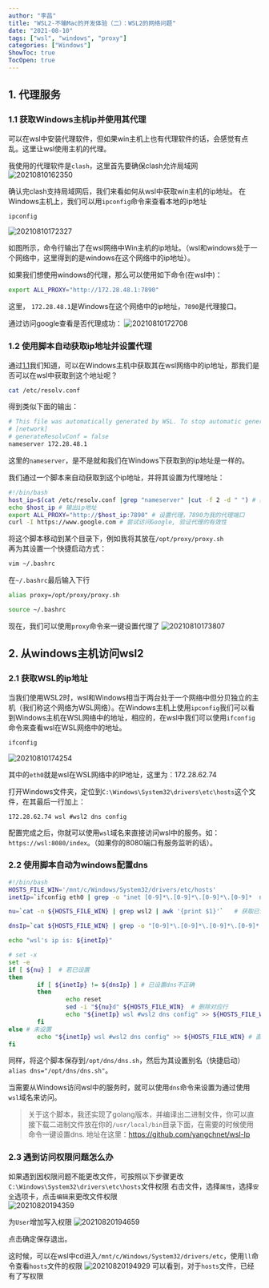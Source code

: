 ```yaml
---
author: "李昌"
title: "WSL2-不输Mac的开发体验（二）：WSL2的网络问题"
date: "2021-08-10"
tags: ["wsl", "windows", "proxy"]
categories: ["Windows"]
ShowToc: true
TocOpen: true
---
```


## 1. 代理服务

### 1.1 获取Windows主机ip并使用其代理
可以在wsl中安装代理软件，但如果win主机上也有代理软件的话，会感觉有点乱。这里让wsl使用主机的代理。

我使用的代理软件是`clash`，这里首先要确保clash允许局域网  
![20210810162350](https://raw.githubusercontent.com/lich-Img/blogImg/master/img/20210810162350.png)

确认完clash支持局域网后，我们来看如何从wsl中获取win主机的ip地址。
在Windows主机上，我们可以用`ipconfig`命令来查看本地的ip地址
```sh
ipconfig
```
![20210810172327](https://raw.githubusercontent.com/lich-Img/blogImg/master/img/20210810172327.png)

如图所示，命令行输出了在wsl网络中Win主机的ip地址。（wsl和windows处于一个网络中，这里得到的是windows在这个网络中的ip地址）。

如果我们想使用windows的代理，那么可以使用如下命令(在wsl中)：
```bash
export ALL_PROXY="http://172.28.48.1:7890"
```
这里， `172.28.48.1`是Windows在这个网络中的ip地址，`7890`是代理接口。

通过访问google查看是否代理成功：
![20210810172708](https://raw.githubusercontent.com/lich-Img/blogImg/master/img/20210810172708.png)

### 1.2 使用脚本自动获取ip地址并设置代理
通过[1.1](获取Windows主机ip并使用其代理)我们知道，可以在Windows主机中获取其在wsl网络中的ip地址，那我们是否可以在wsl中获取到这个地址呢？

```bash
cat /etc/resolv.conf
```
得到类似下面的输出：
```bash
# This file was automatically generated by WSL. To stop automatic generation of this file, add the following entry to /etc/wsl.conf:
# [network]
# generateResolvConf = false
nameserver 172.28.48.1
```

这里的`nameserver`，是不是就和我们在Windows下获取到的ip地址是一样的。

我们通过一个脚本来自动获取到这个ip地址，并将其设置为代理地址：
```bash
#!/bin/bash
host_ip=$(cat /etc/resolv.conf |grep "nameserver" |cut -f 2 -d " ") # 获取ip地址
echo $host_ip # 输出ip地址
export ALL_PROXY="http://$host_ip:7890" # 设置代理，7890为我的代理端口
curl -I https://www.google.com # 尝试访问Google, 验证代理的有效性
```

将这个脚本移动到某个目录下，例如我将其放在`/opt/proxy/proxy.sh`  
再为其设置一个快捷启动方式：
```bash
vim ~/.bashrc
```
在`~/.bashrc`最后输入下行
```bash
alias proxy=/opt/proxy/proxy.sh
```

```bash
source ~/.bashrc
```

现在，我们可以使用`proxy`命令来一键设置代理了
![20210810173807](https://raw.githubusercontent.com/lich-Img/blogImg/master/img/20210810173807.png)

## 2. 从windows主机访问wsl2

### 2.1 获取WSL的ip地址
当我们使用WSL2时，wsl和Windows相当于两台处于一个网络中但分贝独立的主机（我们称这个网络为WSL网络）。在Windows主机上使用`ipconfig`我们可以看到Windows主机在WSL网络中的地址，相应的，在wsl中我们可以使用`ifconfig`命令来查看wsl在WSL网络中的地址。
```bash
ifconfig
```
![20210810174254](https://raw.githubusercontent.com/lich-Img/blogImg/master/img/20210810174254.png)

其中的`eth0`就是wsl在WSL网络中的IP地址，这里为：172.28.62.74

打开Windows文件夹，定位到`C:\Windows\System32\drivers\etc\hosts`这个文件，在其最后一行加上：
```
172.28.62.74 wsl #wsl2 dns config
```

配置完成之后，你就可以使用`wsl`域名来直接访问wsl中的服务。如：`https://wsl:8080/index`。（如果你的8080端口有服务监听的话）。

### 2.2 使用脚本自动为windows配置dns

```bash
#!/bin/bash
HOSTS_FILE_WIN='/mnt/c/Windows/System32/drivers/etc/hosts'
inetIp=`ifconfig eth0 | grep -o "inet [0-9]*\.[0-9]*\.[0-9]*\.[0-9]*  netmask" | cut -f 2 -d " "` # 获取本机ip

nu=`cat -n ${HOSTS_FILE_WIN} | grep wsl2 | awk '{print $1}'`   # 获取已设置dns行号

dnsIp=`cat ${HOSTS_FILE_WIN} | grep -o "[0-9]*\.[0-9]*\.[0-9]*\.[0-9]* wsl #" | cut -f 1 -d " "` # 获取已设置dns ip

echo "wsl's ip is: ${inetIp}"

# set -x
set -e
if [ ${nu} ]  # 若已设置
then
        if [ ${inetIp} != ${dnsIp} ] # 已设置dns不正确
        then
                echo reset
                sed -i "${nu}d" ${HOSTS_FILE_WIN}  # 删除对应行
                echo "${inetIp} wsl #wsl2 dns config" >> ${HOSTS_FILE_WIN} # 重新设置
        fi
else # 未设置
        echo "${inetIp} wsl #wsl2 dns config" >> ${HOSTS_FILE_WIN} # 直接设置
fi
```

同样，将这个脚本保存到`/opt/dns/dns.sh`，然后为其设置别名（快捷启动）`alias dns="/opt/dns/dns.sh"`。   

当需要从Windows访问wsl中的服务时，就可以使用`dns`命令来设置为通过使用`wsl`域名来访问。

> 关于这个脚本，我还实现了golang版本，并编译出二进制文件，你可以直接下载二进制文件放在你的`/usr/local/bin`目录下面，在需要的时候使用命令一键设置dns.
> 地址在这里：https://github.com/yangchnet/wsl-Ip


### 2.3 遇到访问权限问题怎么办
如果遇到因权限问题不能更改文件，可按照以下步骤更改`C:\Windows\System32\drivers\etc\hosts`文件权限
右击文件，选择`属性`，选择`安全`选项卡，点击`编辑`来更改文件权限  
![20210820194359](https://raw.githubusercontent.com/lich-Img/blogImg/master/img/20210820194359.png)

为`User`增加写入权限
![20210820194659](https://raw.githubusercontent.com/lich-Img/blogImg/master/img/20210820194659.png)

点击确定保存退出。

这时候，可以在wsl中cd进入`/mnt/c/Windows/System32/drivers/etc`，使用`ll`命令查看`hosts`文件的权限
![20210820194929](https://raw.githubusercontent.com/lich-Img/blogImg/master/img/20210820194929.png)
可以看到，对于`hosts`文件，已经有了写权限


